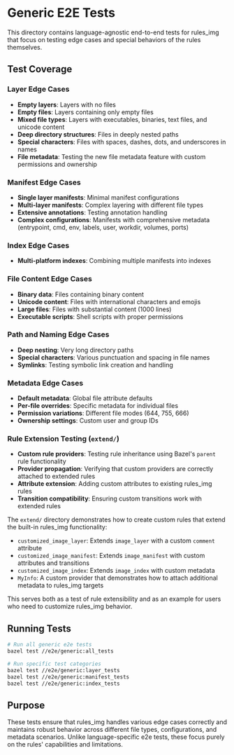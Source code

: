 # Generic E2E Tests

This directory contains language-agnostic end-to-end tests for rules_img that focus on testing edge cases and special behaviors of the rules themselves.

## Test Coverage

### Layer Edge Cases
- **Empty layers**: Layers with no files
- **Empty files**: Layers containing only empty files
- **Mixed file types**: Layers with executables, binaries, text files, and unicode content
- **Deep directory structures**: Files in deeply nested paths
- **Special characters**: Files with spaces, dashes, dots, and underscores in names
- **File metadata**: Testing the new file metadata feature with custom permissions and ownership

### Manifest Edge Cases
- **Single layer manifests**: Minimal manifest configurations
- **Multi-layer manifests**: Complex layering with different file types
- **Extensive annotations**: Testing annotation handling
- **Complex configurations**: Manifests with comprehensive metadata (entrypoint, cmd, env, labels, user, workdir, volumes, ports)

### Index Edge Cases
- **Multi-platform indexes**: Combining multiple manifests into indexes

### File Content Edge Cases
- **Binary data**: Files containing binary content
- **Unicode content**: Files with international characters and emojis
- **Large files**: Files with substantial content (1000 lines)
- **Executable scripts**: Shell scripts with proper permissions

### Path and Naming Edge Cases
- **Deep nesting**: Very long directory paths
- **Special characters**: Various punctuation and spacing in file names
- **Symlinks**: Testing symbolic link creation and handling

### Metadata Edge Cases
- **Default metadata**: Global file attribute defaults
- **Per-file overrides**: Specific metadata for individual files
- **Permission variations**: Different file modes (644, 755, 666)
- **Ownership settings**: Custom user and group IDs

### Rule Extension Testing (`extend/`)
- **Custom rule providers**: Testing rule inheritance using Bazel's `parent` rule functionality
- **Provider propagation**: Verifying that custom providers are correctly attached to extended rules
- **Attribute extension**: Adding custom attributes to existing rules_img rules
- **Transition compatibility**: Ensuring custom transitions work with extended rules

The `extend/` directory demonstrates how to create custom rules that extend the built-in rules_img functionality:
- `customized_image_layer`: Extends `image_layer` with a custom `comment` attribute
- `customized_image_manifest`: Extends `image_manifest` with custom attributes and transitions
- `customized_image_index`: Extends `image_index` with custom metadata
- `MyInfo`: A custom provider that demonstrates how to attach additional metadata to rules_img targets

This serves both as a test of rule extensibility and as an example for users who need to customize rules_img behavior.

## Running Tests

```bash
# Run all generic e2e tests
bazel test //e2e/generic:all_tests

# Run specific test categories
bazel test //e2e/generic:layer_tests
bazel test //e2e/generic:manifest_tests
bazel test //e2e/generic:index_tests
```

## Purpose

These tests ensure that rules_img handles various edge cases correctly and maintains robust behavior across different file types, configurations, and metadata scenarios. Unlike language-specific e2e tests, these focus purely on the rules' capabilities and limitations.
